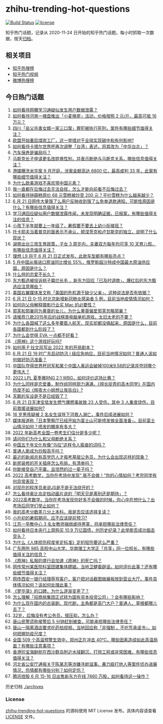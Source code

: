 # zhihu-trending-hot-questions

[![Build Status](https://github.com/justjavac/zhihu-trending-hot-questions/workflows/ci/badge.svg?branch=master)](https://github.com/justjavac/zhihu-trending-hot-questions/actions)
[![license](https://img.shields.io/github/license/justjavac/zhihu-trending-hot-questions)](https://github.com/justjavac/zhihu-trending-hot-questions/blob/master/LICENSE)

知乎热门话题，记录从 2020-11-24 日开始的知乎热门话题。每小时抓取一次数据，按天[归档](./archives)。

## 相关项目

- [知乎热搜榜](https://github.com/justjavac/zhihu-trending-top-search)
- [知乎热门视频](https://github.com/justjavac/zhihu-trending-hot-video)
- [微博热搜榜](https://github.com/justjavac/weibo-trending-hot-search)

## 今日热门话题

<!-- BEGIN -->
<!-- 最后更新时间 Wed Jun 22 2022 05:02:36 GMT+0800 (China Standard Time) -->

1. [如何看待网曝学习通疑似发生用户数据泄露？](https://www.zhihu.com/question/538640614)
1. [如何看待河南一楼盘推出「小麦换房」活动，价格按照 2 元/斤，最高可抵 16 万元？](https://www.zhihu.com/question/538757233)
1. [四川「岳父杀害女婿一家三口案」罪犯被执行死刑，案件有哪些细节值得关注？](https://www.zhihu.com/question/538780720)
1. [欧盟开始重启煤炭工厂，这一举措对于全球实现碳中和有何影响?](https://www.zhihu.com/question/531721224)
1. [如何看待卡塔尔世界杯再次调整「台湾」表述，将其改为「中华台北」？](https://www.zhihu.com/question/538704769)
1. [汽车保养是骗局吗？](https://www.zhihu.com/question/28878205)
1. [马斯克长子申请更名改姓换性别，并表示断绝与马斯克关系，哪些信息值得关注？](https://www.zhihu.com/question/538778208)
1. [港媒曝洗米华案 9 月开庭，涉案金额高达 6800 亿，最高或判 33 年，此案有哪些细节值得关注？](https://www.zhihu.com/question/538761355)
1. [为什么欧美游戏不喜欢带中国元素？](https://www.zhihu.com/question/58193873)
1. [我一直都在后悔过去无法自拔，怎么才能向前看不后悔过去？](https://www.zhihu.com/question/357101878)
1. [如何看待钟薛糕原价 68 元雪糕被炒至 200 元？平价雪糕为什么越来越少？](https://www.zhihu.com/question/538716356)
1. [6 月 21 日网传大量饿了么用户反映收到饿了么免单退款通知，可能性原因是什么？有哪些信息值得关注？](https://www.zhihu.com/question/538773717)
1. [学习通回应疑似用户数据泄露传闻，未发现明确证据，已报案，有哪些值得关注的信息？](https://www.zhihu.com/question/538796184)
1. [小孩下半年就要上一年级了，暑假要不要去上幼小衔接班？](https://www.zhihu.com/question/523958620)
1. [托卡耶夫当着普京的面表示不承认，顿涅茨克和卢甘斯克的独立​，说明了什么现状？](https://www.zhihu.com/question/538500946)
1. [湖南出台三孩生育政策，子女 3 周岁内，夫妻双方每年均可享 10 天育儿假，有哪些信息值得关注？](https://www.zhihu.com/question/538787879)
1. [理想 L9 将于 6 月 21 日正式发布，此款车型都有哪些亮点？](https://www.zhihu.com/question/536051872)
1. [5 月中国从俄进口原油同比增长 55%，俄罗斯超沙特成中国最大原油供应国，原因是什么？](https://www.zhihu.com/question/538774964)
1. [什么样的恋爱不长久？](https://www.zhihu.com/question/486858585)
1. [东方甄选被投诉桃子霉烂长毛 ，新东方回应「已及时退款」，爆红后的东方甄选应注意哪些？](https://www.zhihu.com/question/538591557)
1. [美国右翼媒体发文称「美国的危机源于缺少父亲」，这种说法是否有依据？](https://www.zhihu.com/question/538641898)
1. [6 月 21 日 0-15 时北京新增新冠肺炎感染者 5 例，目前当地疫情情况如何？](https://www.zhihu.com/question/538798451)
1. [如何向父母解释摄影行业买 Mac 的必要性？](https://www.zhihu.com/question/538411836)
1. [郭芙和郭襄同为黄蓉的女儿，为什么黄蓉偏爱郭芙忽略郭襄？](https://www.zhihu.com/question/537941440)
1. [请推荐几款2015年后的战棋类电脑单机游戏，太旧太老的不要？](https://www.zhihu.com/question/537439656)
1. [为什么各国喊了这么多年要载人航天，现实却都没搞起来，原因是什么，目前各国都到什么阶段了？](https://www.zhihu.com/question/537100444)
1. [为什么会觉得 EVA 一点都不好看？](https://www.zhihu.com/question/54487588)
1. [《原神》这个游戏好玩吗?](https://www.zhihu.com/question/535625096)
1. [如何用 P 社文风写出 2022 年的开局剧本？](https://www.zhihu.com/question/511774818)
1. [6 月 21 日 19 时广东启动防汛 Ⅰ 级应急响应，目前当地情况如何？普通人该如何做好防汛准备？](https://www.zhihu.com/question/538823465)
1. [中国队夺得世界杯冠军和某个中国人奥运会破掉100米9.58的记录并夺冠哪个更伟大？](https://www.zhihu.com/question/537243487)
1. [2022 LPL 夏季赛RNG 2:1 WBG，如何评价这场比赛？](https://www.zhihu.com/question/538816818)
1. [为什么同样是恋爱番，制作组同样厨力满满，《擅长捉弄的高木同学》在国内热度不如《辉夜大小姐想让我告白》?](https://www.zhihu.com/question/538348686)
1. [天籁的车设是不是已经毁了？](https://www.zhihu.com/question/310037629)
1. [6 月 21 日天津宝坻发生燃气爆燃事故致 23 人受伤，其中 3 人重度烧伤，目前救援进展如何?](https://www.zhihu.com/question/538839016)
1. [16 岁男孩疑被 2 名女生误导下河救人溺亡，事件后续进展如何？](https://www.zhihu.com/question/538775474)
1. [媒体报道称「日本警察厅已经开始为富士山可能喷发做全面准备」，目前富士山情况如何？喷发的概率有多大？](https://www.zhihu.com/question/538473205)
1. [2022 年新高考全国一卷考生们估分是多少呢？](https://www.zhihu.com/question/537022829)
1. [请问你们为什么和父母断绝关系？](https://www.zhihu.com/question/299435081)
1. [中国五千年文化有像“乌拉”这样令人振奋的词吗？](https://www.zhihu.com/question/532117757)
1. [普通人能成为炒股高手吗？](https://www.zhihu.com/question/538676788)
1. [最近的新闻总有高学历人才报考基层公务员，为什么会出现这样的现象？](https://www.zhihu.com/question/537806355)
1. [新房装修的开关插座怎么布局，有清单吗？](https://www.zhihu.com/question/314114001)
1. [你能接受自己平庸，且坦然的过一辈子吗？](https://www.zhihu.com/question/538717271)
1. [2022 高考数学，当你在考场中发现“ 我不会做！”你的心情如何？考完同学有何异常表现？](https://www.zhihu.com/question/538696776)
1. [对现在的程序员来说JS是不是无法绕开的？](https://www.zhihu.com/question/536644691)
1. [怎么看待奥比岛定档动画片说的「明天见是离别还是期待」？](https://www.zhihu.com/question/538760272)
1. [2022高考数学，当你在考场发现你好多不会做的时候，你心中在想什么？出考场后同学们举止如何？](https://www.zhihu.com/question/538697147)
1. [我的高考分数差几分上本科，我是否应该选择复读？](https://www.zhihu.com/question/538714351)
1. [小升初的暑假期间，应不应该提前预习?](https://www.zhihu.com/question/538467645)
1. [江苏一早教中心 3 名女教师捆绑虐待男童，将承担哪些法律责任？](https://www.zhihu.com/question/538487529)
1. [如何看待日本央行上周购买 10.9 万亿国债，创历史纪录？此举能否成功狙击空头？](https://www.zhihu.com/question/538656285)
1. [为什么《人体损伤程度鉴定标准》定的轻伤要这么严重？](https://www.zhihu.com/question/538028143)
1. [广东两所 985 高校中山大学、华南理工大学正「共享」同一位校长，有哪些值得关注的信息？](https://www.zhihu.com/question/538641506)
1. [《原神》私服的盛行会加速《原神》的死亡吗？](https://www.zhihu.com/question/538251230)
1. [网传常州某医院科室团建集体嫖娼，当地卫健委辟谣，如何评价此事？还有哪些细节值得关注？](https://www.zhihu.com/question/538663625)
1. [网传西安一银行经理辱骂客户，客户把对话截图做展板放到营业大厅。事件具体情况如何？该如何处理此事？](https://www.zhihu.com/question/538682964)
1. [《梦华录》的口碑，为什么逐渐变差了？](https://www.zhihu.com/question/538571015)
1. [怎么理解「招商局集团正式转为国有资本投资公司」？会有哪些影响？](https://www.zhihu.com/question/538355350)
1. [为什么现在国内的古装剧、现代剧，主角都是高门大户？普通人、草根都哪儿去了？](https://www.zhihu.com/question/538582054)
1. [32岁，后悔没有考公务员，很压抑，怎么办？](https://www.zhihu.com/question/533615912)
1. [唐山民警谎称接警后 5 分钟赶到被查，可能承担哪些法律责任？](https://www.zhihu.com/question/538805095)
1. [唐山一隔离酒店要求吃药拍视频，当地回应称「非强制 ，不吃签承诺书」，如何把握防疫尺度？](https://www.zhihu.com/question/538793028)
1. [全国 509 个高温预警生效中，郑州正在冲击 40℃，哪些因素造成如此高温局面？有哪些注意事项？](https://www.zhihu.com/question/538021550)
1. [香港珍宝海鲜舫在西沙群岛附近水域翻沉，打捞工程或非常困难，有哪些信息值得关注？](https://www.zhihu.com/question/538675455)
1. [河北省公安厅通报关于陈某志等涉嫌寻衅滋事、暴力殴打他人等案件侦办进展情况，伤情都有哪些分别？如何定伤？](https://www.zhihu.com/question/538720227)
1. [腾讯控股 6 月 15-16 日出售新东方在线 7460 万股，如何看待这一操作？](https://www.zhihu.com/question/538636202)

<!-- END -->

历史归档 [./archives](./archives)

### License

[zhihu-trending-hot-questions](https://github.com/justjavac/zhihu-trending-hot-questions)
的源码使用 MIT License 发布。具体内容请查看 [LICENSE](./LICENSE) 文件。
